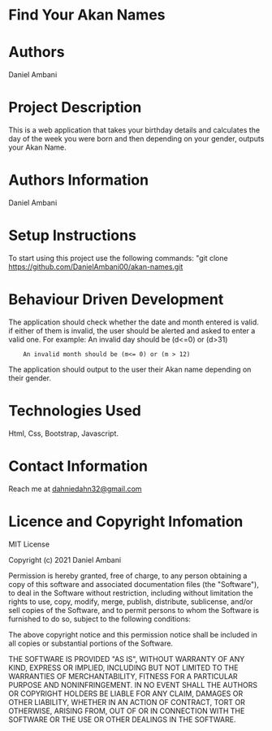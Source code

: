# Find Your Akan Names

# Authors
Daniel Ambani

# Project Description
This is a web application that takes your birthday details and calculates the day of the week you were born and then depending on your gender, outputs your Akan Name.

# Authors Information
Daniel Ambani

# Setup Instructions
To start using this project use the following commands:
"git clone https://github.com/DanielAmbani00/akan-names.git

# Behaviour Driven Development
The application should check whether the date and month entered is valid. if either of them is invalid,  the user should be alerted and asked to enter a valid one. For example:
        An invalid day should be (d<=0) or (d>31)

        An invalid month should be (m<= 0) or (m > 12)  

The application should output to the user their Akan name depending on their gender.

# Technologies Used
Html,
Css,
Bootstrap,
Javascript.

# Contact Information
Reach me at dahniedahn32@gmail.com

# Licence and Copyright Infomation

MIT License

Copyright (c) 2021 Daniel Ambani

Permission is hereby granted, free of charge, to any person obtaining a copy
of this software and associated documentation files (the "Software"), to deal
in the Software without restriction, including without limitation the rights
to use, copy, modify, merge, publish, distribute, sublicense, and/or sell
copies of the Software, and to permit persons to whom the Software is
furnished to do so, subject to the following conditions:

The above copyright notice and this permission notice shall be included in all
copies or substantial portions of the Software.

THE SOFTWARE IS PROVIDED "AS IS", WITHOUT WARRANTY OF ANY KIND, EXPRESS OR
IMPLIED, INCLUDING BUT NOT LIMITED TO THE WARRANTIES OF MERCHANTABILITY,
FITNESS FOR A PARTICULAR PURPOSE AND NONINFRINGEMENT. IN NO EVENT SHALL THE
AUTHORS OR COPYRIGHT HOLDERS BE LIABLE FOR ANY CLAIM, DAMAGES OR OTHER
LIABILITY, WHETHER IN AN ACTION OF CONTRACT, TORT OR OTHERWISE, ARISING FROM,
OUT OF OR IN CONNECTION WITH THE SOFTWARE OR THE USE OR OTHER DEALINGS IN THE
SOFTWARE.
